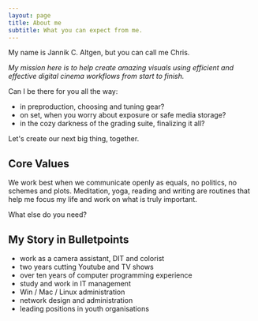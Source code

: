 ```yaml
---
layout: page
title: About me
subtitle: What you can expect from me.
---
```


My name is Jannik C. Altgen, but you can call me Chris. 

*My mission here is to help create amazing visuals using efficient and effective digital cinema workflows from start to finish.*

Can I be there for you all the way:
- in preproduction, choosing and tuning gear?
- on set, when you worry about exposure or safe media storage?
- in the cozy darkness of the grading suite, finalizing it all?

Let's create our next big thing, together.

## Core Values

We work best when we communicate openly as equals, no politics, no schemes and plots. Meditation, yoga, reading and writing are routines that help me focus my life and work on what is truly important.

What else do you need?

## My Story in Bulletpoints

- work as a camera assistant, DIT and colorist
- two years cutting Youtube and TV shows
- over ten years of computer programming experience
- study and work in IT management
- Win / Mac / Linux administration
- network design and administration
- leading positions in youth organisations
